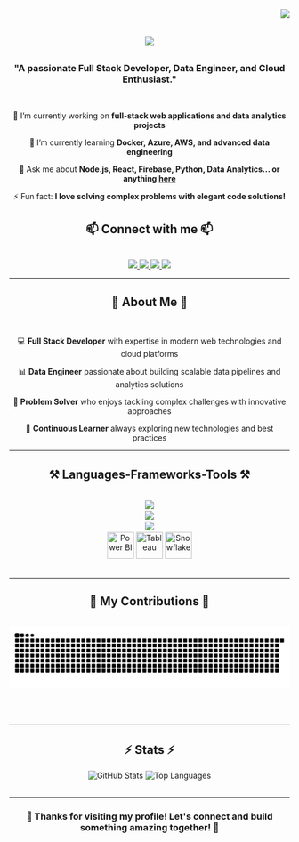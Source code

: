 <img align="right" src="https://visitor-badge.laobi.icu/badge?page_id=Zilean12.Zilean12" />

<h1 align="center">
    <img src="https://readme-typing-svg.herokuapp.com/?font=Righteous&size=35&center=true&vCenter=true&width=500&height=70&duration=4000&lines=Hi+There!+👋;+I'm+Aaryan+Sharma!;" />
</h1>

<h3 align="center">"A passionate Full Stack Developer, Data Engineer, and Cloud Enthusiast."</h3>

<br/>

<div align="center">
 
 🔭 I’m currently working on **full-stack web applications and data analytics projects**
 
 🌱 I’m currently learning **Docker, Azure, AWS, and advanced data engineering**

💬 Ask me about **Node.js, React, Firebase, Python, Data Analytics... or anything [here](https://github.com/Zilean12/Zilean12/issues)**

⚡ Fun fact: **I love solving complex problems with elegant code solutions!**

 </div>

<h2 align="center">📫 Connect with me 📫</h2>
<br/>
<div align="center"> 
  <a href="mailto:aryansharma4844@gmail.com">
    <img src="https://img.shields.io/badge/Gmail-333333?style=for-the-badge&logo=gmail&logoColor=red" />
  </a>
  <a href="https://www.linkedin.com/in/aryan-sharma-196a22233/" target="_blank">
    <img src="https://img.shields.io/badge/LinkedIn-0077B5?style=for-the-badge&logo=linkedin&logoColor=white" target="_blank" />
  </a>
   <a href="https://zilean12.github.io/Portfolio---Zilean/" target="_blank">
    <img src="https://img.shields.io/badge/Portfolio-FF5722?style=for-the-badge&logo=todoist&logoColor=white" target="_blank" />
  </a>
  <a href="https://magenta-penelope-28.tiiny.site/" target="_blank">
    <img src="https://img.shields.io/badge/Resume-4CAF50?style=for-the-badge&logo=read-the-docs&logoColor=white" target="_blank" />
  </a>
</div>

<hr/>

<h2 align="center">🚀 About Me 🚀</h2>
<br/>
<div align="center">
  
💻 **Full Stack Developer** with expertise in modern web technologies and cloud platforms
  
📊 **Data Engineer** passionate about building scalable data pipelines and analytics solutions
  
🎯 **Problem Solver** who enjoys tackling complex challenges with innovative approaches
  
🌟 **Continuous Learner** always exploring new technologies and best practices

</div>

<hr/>
 
<h2 align="center">⚒️ Languages-Frameworks-Tools ⚒️</h2>
<br/>
<div align="center">
    <img src="https://skillicons.dev/icons?i=react,bootstrap,mui,html,css,tailwindcss,figma" /><br>
    <img src="https://skillicons.dev/icons?i=nodejs,python,javascript,typescript,express,firebase,mongodb,mysql" /><br>
    <img src="https://skillicons.dev/icons?i=java,git,github,docker,aws,azure,gcp" /><br>
    <img src="https://img.icons8.com/color/48/000000/power-bi.png" title="Power BI" width="48" height="48" />
    <img src="https://img.icons8.com/color/48/000000/tableau-software.png" title="Tableau" width="48" height="48" />
    <img src="https://img.icons8.com/color/48/000000/snowflake.png" title="Snowflake" width="48" height="48" />
</div>
<br/>
<hr/>

<div align="center">
  <h2>🐍 My Contributions 🐍</h2>
  <br>
<!--   <img alt="snake eating my contributions" src="https://raw.githubusercontent.com/Zilean12/Zilean12/output/github-contribution-grid-snake.svg" />
   -->
      <img alt="snake eating my contributions" src="https://raw.githubusercontent.com/Zilean12/Zilean12/output/github-contribution-grid-snake-dark.svg" />

  <br/><br/>
</div>

<hr/>

<h2 align="center">⚡ Stats ⚡</h2>

<div align="center">
  <img src="https://github-readme-stats.vercel.app/api?username=Zilean12&count_private=true&show_icons=true&theme=react&border_radius=10&hide_title=true" width="45%" alt="GitHub Stats" />
  <img src="https://github-readme-stats.vercel.app/api/top-langs/?username=Zilean12&hide=HTML&langs_count=8&layout=compact&theme=react&border_radius=10&hide_title=true" width="45%" alt="Top Languages" />
</div>

<br/>
<hr/>

<div align="center">
  <h3>💫 Thanks for visiting my profile! Let's connect and build something amazing together! 💫</h3>
</div>

